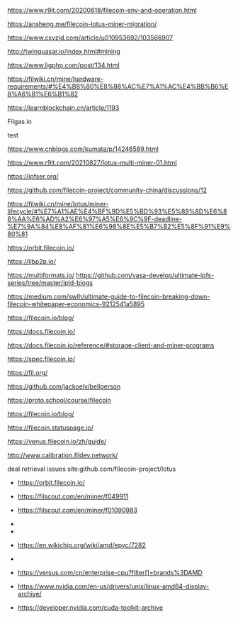 https://www.r9it.com/20200618/filecoin-env-and-operation.html


https://ansheng.me/filecoin-lotus-miner-migration/


https://www.cxyzjd.com/article/u010953692/103566907

http://twinquasar.io/index.html#mining

https://www.ligphp.com/post/134.html

https://filwiki.cn/mine/hardware-requirements/#%E4%B8%80%E8%88%AC%E7%A1%AC%E4%BB%B6%E8%A6%81%E6%B1%82

https://learnblockchain.cn/article/1193



Filgas.io

test

https://www.cnblogs.com/kumata/p/14246589.html

https://www.r9it.com/20210827/lotus-multi-miner-01.html

https://ipfser.org/



https://github.com/filecoin-project/community-china/discussions/12


https://filwiki.cn/mine/lotus/miner-lifecycle/#%E7%A1%AE%E4%BF%9D%E5%BD%93%E5%89%8D%E6%88%AA%E6%AD%A2%E6%97%A5%E6%9C%9F-deadline-%E7%9A%84%E8%AF%81%E6%98%8E%E5%B7%B2%E5%8F%91%E9%80%81


https://orbit.filecoin.io/



https://libp2p.io/

https://multiformats.io/
https://github.com/vasa-develop/ultimate-ipfs-series/tree/master/ipld-blogs

https://medium.com/swlh/ultimate-guide-to-filecoin-breaking-down-filecoin-whitepaper-economics-9212541a5895


https://filecoin.io/blog/

https://docs.filecoin.io/


https://docs.filecoin.io/reference/#storage-client-and-miner-programs

https://spec.filecoin.io/

https://fil.org/

https://github.com/jackoelv/bellperson

https://proto.school/course/filecoin

https://filecoin.io/blog/

https://filecoin.statuspage.io/

https://venus.filecoin.io/zh/guide/

http://www.calibration.fildev.network/

deal retrieval issues site:github.com/filecoin-project/lotus

* https://orbit.filecoin.io/

* https://filscout.com/en/miner/f049911

* https://filscout.com/en/miner/f01090983
* 
* 
* https://en.wikichip.org/wiki/amd/epyc/7282
* 
* https://versus.com/cn/enterprise-cpu?filter[]=brands%3DAMD
* https://www.nvidia.com/en-us/drivers/unix/linux-amd64-display-archive/
* https://developer.nvidia.com/cuda-toolkit-archive

